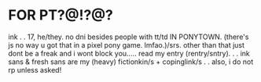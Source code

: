  # FOR PT?@!?@?

ink . . 17, he/they.
no dni besides people with tt/td IN PONYTOWN. (there's js no way u got that in a pixel pony game. lmfao.)/srs. other than that just dont be a freak and i wont block you..... read my entry (rentry/sntry). . . ink sans & fresh sans are my (heavy) fictionkin/s + copinglink/s . . also, i do not rp unless asked!




